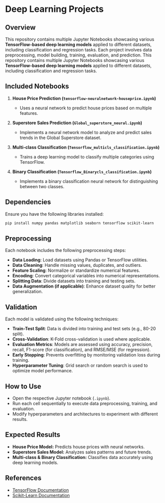 # Deep Learning Projects

## Overview
This repository contains multiple Jupyter Notebooks showcasing various **TensorFlow-based deep learning models** applied to different datasets, including classification and regression tasks. Each project involves data preprocessing, model building, training, evaluation, and prediction.
This repository contains multiple Jupyter Notebooks showcasing various **TensorFlow-based deep learning models** applied to different datasets, including classification and regression tasks.

## Included Notebooks

1. **House Price Prediction (`tensorflow-neuralnetwork-houseprice.ipynb`)**
   - Uses a neural network to predict house prices based on multiple features.

2. **Superstore Sales Prediction (`Global_superstore_neural.ipynb`)**
   - Implements a neural network model to analyze and predict sales trends in the Global Superstore dataset.

3. **Multi-class Classification (`Tensorflow_multicls_classification.ipynb`)**
   - Trains a deep learning model to classify multiple categories using TensorFlow.

4. **Binary Classification (`Tensorflow_Binarycls_classification.ipynb`)**
   - Implements a binary classification neural network for distinguishing between two classes.

## Dependencies
Ensure you have the following libraries installed:
```bash
pip install numpy pandas matplotlib seaborn tensorflow scikit-learn
```

## Preprocessing
Each notebook includes the following preprocessing steps:
- **Data Loading**: Load datasets using Pandas or TensorFlow utilities.
- **Data Cleaning**: Handle missing values, duplicates, and outliers.
- **Feature Scaling**: Normalize or standardize numerical features.
- **Encoding**: Convert categorical variables into numerical representations.
- **Splitting Data**: Divide datasets into training and testing sets.
- **Data Augmentation (if applicable)**: Enhance dataset quality for better generalization.

## Validation
Each model is validated using the following techniques:
- **Train-Test Split**: Data is divided into training and test sets (e.g., 80-20 split).
- **Cross-Validation**: K-Fold cross-validation is used where applicable.
- **Evaluation Metrics**: Models are assessed using accuracy, precision, recall, F1-score (for classification), and RMSE/MSE (for regression).
- **Early Stopping**: Prevents overfitting by monitoring validation loss during training.
- **Hyperparameter Tuning**: Grid search or random search is used to optimize model performance.

## How to Use
- Open the respective Jupyter notebook (`.ipynb`).
- Run each cell sequentially to execute data preprocessing, training, and evaluation.
- Modify hyperparameters and architectures to experiment with different results.

## Expected Results
- **House Price Model:** Predicts house prices with neural networks.
- **Superstore Sales Model:** Analyzes sales patterns and future trends.
- **Multi-class & Binary Classification:** Classifies data accurately using deep learning models.

## References
- [TensorFlow Documentation](https://www.tensorflow.org/)
- [Scikit-Learn Documentation](https://scikit-learn.org/stable/)
